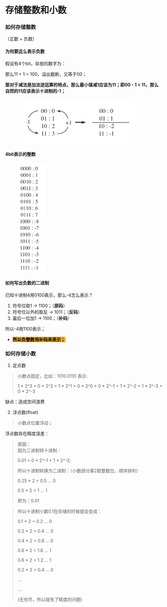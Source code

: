 # 存储整数和小数

### 如何存储整数

（正数 + 负数）

#### 为何要这么表示负数

假设有4个bit，存放的数字为：

那么11 + 1 = 100，溢出截断，又等于00；

**那对于减法是加法逆运算的特点，那么最小值减1应该为11；即00 - 1 = 11，那么自然的11应该表示十进制的-1；**

<figure><img src="../.gitbook/assets/Screen Shot 2023-06-28 at 7.51.46 PM.png" alt="" width="375"><figcaption></figcaption></figure>

#### 4bit表示的整数

<figure><img src="../.gitbook/assets/Screen Shot 2023-06-28 at 7.58.07 PM.png" alt="" width="90"><figcaption></figcaption></figure>

#### 如何写出负数的二进制

已知十进制4用0100表示，那么-4怎么表示？

1. 符号位取1 -> 1100；（**原码**）
2. 符号位以外的取反 -> 1011；（**反码**）
3. 最后一位加1 -> 1100；（**补码**）

所以-4用1100表示；

* <mark style="background-color:orange;">**所以负整数用补码来表示；**</mark>



### 如何存储小数

1. 定点数

> 小数点固定，比如：1010.0110 表示:&#x20;
>
> &#x20;1 \* 2^3 + 0 \* 2^2 + 1 \* 2^1 + 0 \* 2^0 + 0 \* 2^-1 + 1 \* 2^-2 + 1 \* 2^-3 + 0 \* 2^-3

缺点：造成空间浪费

2. 浮点数(float)

> 小数点位置浮动；

浮点数存在精度误差：

> 原因：\
> 因为二进制转十进制：
>
> 0.01 = 0 \* 2^-1 + 1 \* 2^-2;
>
> 所以十进制转换为二进制：（小数部分乘2取整数位，顺序排列）
>
> 0.25 \* 2 = 0.5 ... 0
>
> 0.5 \* 2 = 1 ... 1
>
> 即为：0.01

> 所以十进制小数0.1在存储的时候就会变成：
>
> 0.1 \* 2 = 0.2 ... 0
>
> 0.2 \* 2 = 0.4 ... 0
>
> 0.4 \* 2 = 0.8 ... 0
>
> 0.8 \* 2 = 1.6 ... 1
>
> 0.6 \* 2 = 1.2 ... 1
>
> 0.2 \* 2 = 0.4 ... 0
>
> ...
>
> ...
>
> (无穷尽，所以就有了精度的问题)

























